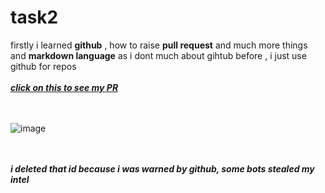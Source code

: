 # task2

firstly i learned **github** , how to raise **pull request** and much more things
and **markdown language** as i dont much about gihtub before , i just use github for repos
<br></br>
***[click on this to see my ***PR***](https://github.com/technojam/Hacktoberfest-2020-Baby/pull/191)***

<br></br>
![image](https://user-images.githubusercontent.com/81116984/113518261-c490da00-95a2-11eb-8d37-0be7fcf6eb54.png)

<br></br>
***i deleted that id because i was warned by github, some bots stealed my intel***


